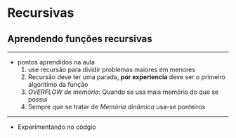 # Recursivas
 ## Aprendendo funções recursivas
***
 * pontos aprendidos na aula
    1. use recursão para dividir problemas maiores em menores
    2. Recursão deve ter uma parada, __por experiencia__ deve ser o primeiro algoritimo da função
    3. *OVERFLOW de memória*: Quando se usa mais memória do que se possui
    4. Sempre que se tratar de *Memória dinâmica* usa-se ponteiros
***
* Experimentando no códgio

